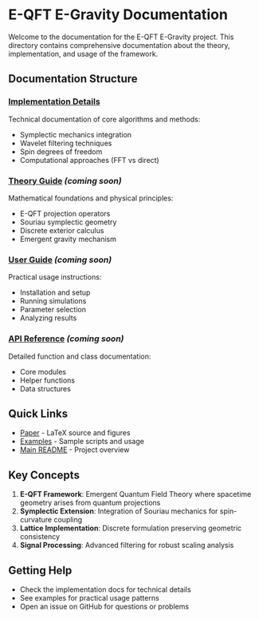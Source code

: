 # E-QFT E-Gravity Documentation

Welcome to the documentation for the E-QFT E-Gravity project. This directory contains comprehensive documentation about the theory, implementation, and usage of the framework.

## Documentation Structure

### [Implementation Details](implementation/)
Technical documentation of core algorithms and methods:
- Symplectic mechanics integration
- Wavelet filtering techniques
- Spin degrees of freedom
- Computational approaches (FFT vs direct)

### [Theory Guide](theory_guide.md) *(coming soon)*
Mathematical foundations and physical principles:
- E-QFT projection operators
- Souriau symplectic geometry
- Discrete exterior calculus
- Emergent gravity mechanism

### [User Guide](user_guide.md) *(coming soon)*
Practical usage instructions:
- Installation and setup
- Running simulations
- Parameter selection
- Analyzing results

### [API Reference](api_reference.md) *(coming soon)*
Detailed function and class documentation:
- Core modules
- Helper functions
- Data structures

## Quick Links

- [Paper](../paper/) - LaTeX source and figures
- [Examples](../examples/) - Sample scripts and usage
- [Main README](../README.md) - Project overview

## Key Concepts

1. **E-QFT Framework**: Emergent Quantum Field Theory where spacetime geometry arises from quantum projections
2. **Symplectic Extension**: Integration of Souriau mechanics for spin-curvature coupling
3. **Lattice Implementation**: Discrete formulation preserving geometric consistency
4. **Signal Processing**: Advanced filtering for robust scaling analysis

## Getting Help

- Check the implementation docs for technical details
- See examples for practical usage patterns
- Open an issue on GitHub for questions or problems